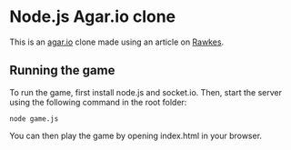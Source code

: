 # Node.js Agar.io clone
This is an [agar.io](http://agar.io/) clone made using an article on [Rawkes](https://github.com/ronitsinha/node-js-game.git).
## Running the game
To run the game, first install node.js and socket.io.
Then, start the server using the following command in the root folder:
```
node game.js
```
You can then play the game by opening index.html in your browser.